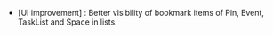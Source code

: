 - [UI improvement] : Better visibility of bookmark items of Pin, Event, TaskList and Space in lists.